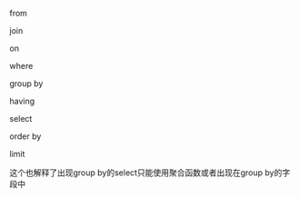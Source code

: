 from 

join 

on

where

group  by

having

select 

order by

limit

这个也解释了出现group by的select只能使用聚合函数或者出现在group by的字段中